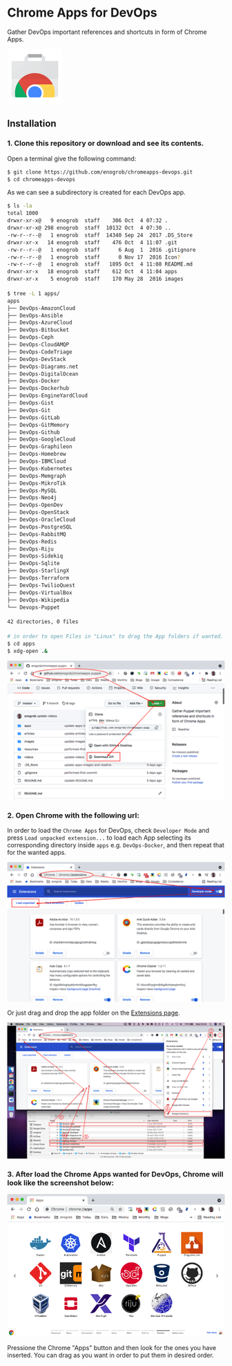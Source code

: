 # Chrome Apps for DevOps

Gather DevOps important references and shortcuts in form of Chrome Apps.

![Chrome Apps logo](images/chrome_apps.png)

## Installation

### 1. Clone this repository or download and see its contents.
Open a terminal give the following command:

```bash
$ git clone https://github.com/enogrob/chromeapps-devops.git
$ cd chromeapps-devops
```

As we can see a subdirectory is created for each DevOps app.

```bash
$ ls -la
total 1000
drwxr-xr-x@   9 enogrob  staff    306 Oct  4 07:32 .
drwxr-xr-x@ 298 enogrob  staff  10132 Oct  4 07:30 ..
-rw-r--r--@   1 enogrob  staff  14340 Sep 24  2017 .DS_Store
drwxr-xr-x   14 enogrob  staff    476 Oct  4 11:07 .git
-rw-r--r--@   1 enogrob  staff      6 Aug  1  2016 .gitignore
-rw-r--r--@   1 enogrob  staff      0 Nov 17  2016 Icon?
-rw-r--r--@   1 enogrob  staff   1895 Oct  4 11:08 README.md
drwxr-xr-x   18 enogrob  staff    612 Oct  4 11:04 apps
drwxr-xr-x    5 enogrob  staff    170 May 28  2016 images

$ tree -L 1 apps/
apps
├── DevOps-AmazonCloud
├── DevOps-Ansible
├── DevOps-AzureCloud
├── DevOps-Bitbucket
├── DevOps-Ceph
├── DevOps-CloudAMQP
├── DevOps-CodeTriage
├── DevOps-DevStack
├── DevOps-Diagrams.net
├── DevOps-DigitalOcean
├── DevOps-Docker
├── DevOps-Dockerhub
├── DevOps-EngineYardCloud
├── DevOps-Gist
├── DevOps-Git
├── DevOps-GitLab
├── DevOps-GitMemory
├── DevOps-Github
├── DevOps-GoogleCloud
├── DevOps-Graphileon
├── DevOps-Homebrew
├── DevOps-IBMCloud
├── DevOps-Kubernetes
├── DevOps-Memgraph
├── DevOps-MikroTik
├── DevOps-MySQL
├── DevOps-Neo4j
├── DevOps-OpenDev
├── DevOps-OpenStack
├── DevOps-OracleCloud
├── DevOps-PostgreSQL
├── DevOps-RabbitMQ
├── DevOps-Redis
├── DevOps-Riju
├── DevOps-Sidekiq
├── DevOps-Sqlite
├── DevOps-StarlingX
├── DevOps-Terraform
├── DevOps-TwilioQuest
├── DevOps-VirtualBox
├── DevOps-Wikipedia
└── Devops-Puppet

42 directories, 0 files

# in order to open Files in "Linux" to drag the App folders if wanted.
$ cd apps
$ xdg-open .&
```

![Chrome screenshot](images/chrome_screenshot4.png)

### 2. Open Chrome with the following url:
In order to load the `Chrome Apps` for DevOps, check `Developer Mode` and press `Load unpacked extension...` to load each App selecting its corresponding directory inside `apps` e.g. `DevOps-Docker`, and then repeat that for the wanted apps. 

![Chrome screenshot](images/chrome_screenshot2.png)

Or just drag and drop the app folder on the [Extensions page](chrome://extensions).

![Chrome screenshot](images/chrome_screenshot3.png)

### 3. After load the Chrome Apps wanted for DevOps, Chrome will look like the screenshot below:

![Chrome screenshot](images/chrome_screenshot1.png)

Pressione the Chrome "Apps" button and then look for the ones you have inserted. You can drag as you want in order to put them in desired order.
